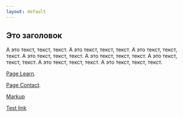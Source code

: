 ```yaml
---
layout: default
---
```



## Это заголовок

А это текст, текст, текст.
А это текст, текст, текст.
А это текст, текст, текст.
А это текст, текст, текст.
А это текст, текст, текст.
А это текст, текст, текст.
А это текст, текст, текст.
А это текст, текст, текст.


[Page Learn](./learn.html).

[Page Contact](./contact.html).

[Markup](https://github.com/pages-themes/tactile)

[Test link](https://t.me/engtalksr/3)

